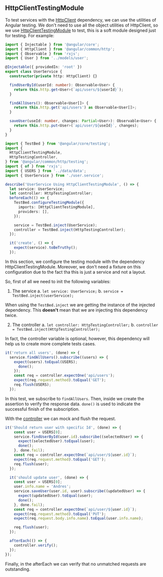 
## HttpClientTestingModule
To test services with the [HttpClient](https://angular.io/api/common/http/HttpClient) dependency, we can use the utilities of Angular testing. We don't need to use all the object utilities of HttpClient, so we use [HttpClientTestingModule](https://angular.io/api/common/http/testing/HttpClientTestingModule#description) to test, this is a soft module designed just for testing. For example:
```ts
import { Injectable } from '@angular/core';
import { HttpClient } from '@angular/common/http';
import { Observable } from 'rxjs';
import { User } from '../models/user';

@Injectable({ providedIn: 'root' })
export class UserService {
  constructor(private http: HttpClient) {}

  findUserById(userId: number): Observable<User> {
    return this.http.get<User>(`api/users/${userId}`);
  }

  findAllUsers(): Observable<User[]> {
    return this.http.get('api/users') as Observable<User[]>;
  }

  saveUser(useId: number, changes: Partial<User>): Observable<User> {
    return this.http.put<User>(`api/user/${useId}`, changes);
  }
}
```

```ts
import { TestBed } from '@angular/core/testing';
import {
  HttpClientTestingModule,
  HttpTestingController,
} from '@angular/common/http/testing';
import { of } from 'rxjs';
import { USERS } from '../data/data';
import { UserService } from './user.service';

describe('UserService Using HttpClientTestingModule', () => {
  let service: UserService;
  let controller: HttpTestingController;
  beforeEach(() => {
    TestBed.configureTestingModule({
      imports: [HttpClientTestingModule],
      providers: [],
    });

    service = TestBed.inject(UserService);
    controller = TestBed.inject(HttpTestingController);
  });

  it('create', () => {
    expect(service).toBeTruthy();
  });
```
In this section, we configure the testing module with the dependency HttpClientTestingModule.
Moreover, we don't need a fixture on this configuration due to the fact tha this is just a service 
and not a layout.

So, first of all we need to init the following variables:

1. The service
   a. `let service: UserService;`
   b. `service = TestBed.inject(userService);`

When using the `TestBed.inject` we are getting the instance of the injected dependency. This **doesn't** mean that
we are injecting this dependency twice. 

2. The controller
   a. `let controller: HttpTestingController;`
   b. `controller = TestBed.inject(HttpTestingController);`

In fact, the controller variable is optional, however, this dependency will help us to create more complete
tests cases.


```ts
it('return all users', (done) => {
  service.findAllUsers().subscribe((users) => {
    expect(users).toEqual(USERS);
      done();
    });
    const req = controller.expectOne('api/users');
    expect(req.request.method).toEqual('GET');
    req.flush(USERS);
  });
```
In this test, we subscribe to ```findAllUsers```. Then, inside we create the assertion to verify the response data. ```done()``` is used to indicate the successful finish of the subscription.

With the [controller](https://angular.io/api/common/http/testing/HttpTestingController) we can mock and flush the request.


```ts
it('Should return user with specific Id', (done) => {
    const user = USERS[0];
    service.findUserById(user.id).subscribe((selectedUser) => {
      expect(selectedUser).toEqual(user);
      done();
    }, done.fail);
    const req = controller.expectOne(`api/user/${user.id}`);
    expect(req.request.method).toEqual('GET');
    req.flush(user);
  });

  it('should update user', (done) => {
    const user = USERS[0];
    user.info.name = 'Andres';
    service.saveUser(user.id, user).subscribe((updatedUser) => {
      expect(updatedUser).toEqual(user);
      done();
    }, done.fail);
    const req = controller.expectOne(`api/user/${user.id}`);
    expect(req.request.method).toEqual('PUT');
    expect(req.request.body.info.name).toEqual(user.info.name);

    req.flush(user);
  });

  afterEach(() => {
    controller.verify();
  });
});
```
Finally, in the afterEach we can verify that no unmatched requests are outstanding.
